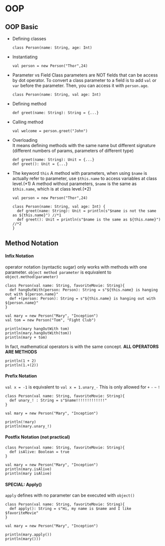 # OOP

## OOP Basic
- Defining classes
  ```
  class Person(name: String, age: Int)
  ```
  
- Instantiating
  ```
  val person = new Person("Thor",24)
  ```
  
- Parameter vs Field
  Class parameters are NOT fields that can be access by dot operator.
  To convert a class parameter to a field is to add `val` or `var` before the parameter.
  Then, you can access it with `person.age`.
  ```
  class Person(name: String, val age: Int)
  ```
  
- Defining method
  ```
  def greet(name: String): String = {...}
  ```
  
- Calling method
  ```
  val welcome = person.greet("John")
  ```
 
 - Overloading  
  It means defining methods with the same name but different signature (different numbers of params, parameters of different type)
    ```
    def greet(name: String): Unit = {...}
    def greet(): Unit = {...}
    ```

 - The keyword `this`
 A method with parameters, when using `$name` is actually refer to parameter, use `$this.name` to access variables at class level.(*1)
 A method without parameters, `$name` is the same as `$this.name`, which is at class level.(*2)
    ```
    val person = new Person("Thor",24)
    
    class Person(name: String, val age: Int) {
      def greet(name: String): Unit = println(s"$name is not the same as ${this.name}") //*1
      def greet(): Unit = println(s"$name is the same as ${this.name}") //*2
    }
    ```
## Method Notation
#### Infix Notation
  operator notation (syntactic sugar) only works with methods with one parameter.
  `object method parameter` is equivalent to `object.method(parameter)`
  ```
  class Person(val name: String, favoriteMovie: String){
    def hangOutWith(person: Person): String = s"${this.name} is hanging out with ${person.name}"
    def +(person: Person): String = s"${this.name} is hanging out with ${person.name}"
  }

  val mary = new Person("Mary", "Inception")
  val tom = new Person("Tom", "Fight Club")

  println(mary hangOutWith tom)
  println(mary.hangOutWith(tom))
  println(mary + tom)
  ```
  In fact, mathematical operators is with the same concept.
  **ALL OPERATORS ARE METHODS**
  ```
  println(1 + 2)
  println(1.+(2))
  ```

#### Prefix Notation
  `val x = -1` is equivalent to `val x = 1.unary_-`
  This is only allowed for `+` `-` `~` `!`
  ```
  class Person(val name: String, favoriteMovie: String){
    def unary_! : String = s"$name!!!!!!!!!!!!!"
  }

  val mary = new Person("Mary", "Inception")

  println(!mary)
  println(mary.unary_!)
  ```

#### Postfix Notation (not practical)
  ```
  class Person(val name: String, favoriteMovie: String){
    def isAlive: Boolean = true
  }

  val mary = new Person("Mary", "Inception")
  println(mary.isAlive)
  println(mary isAlive)
  ```
 #### SPECIAL: Apply()
  `apply` defines with no parameter can be executed with `object()`
  ```
  class Person(val name: String, favoriteMovie: String){
    def apply(): String = s"Hi, my name is $name and I like $favoriteMovie"
  }
 
  val mary = new Person("Mary", "Inception")
 
  println(mary.apply())
  println(mary()))
  ```
 